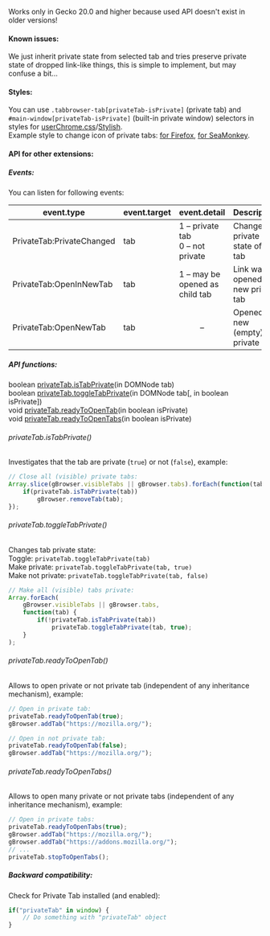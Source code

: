 ﻿Works only in Gecko 20.0 and higher because used API doesn't exist in older versions!

#### Known issues:
We just inherit private state from selected tab and tries preserve private state of dropped link-like things, this is simple to implement, but may confuse a bit…

#### Styles:
You can use `.tabbrowser-tab[privateTab-isPrivate]` (private tab) and `#main-window[privateTab-isPrivate]` (built-in private window) selectors in styles for <a href="http://kb.mozillazine.org/UserChrome.css">userChrome.css</a>/<a href="https://addons.mozilla.org/addon/stylish/">Stylish</a>.
<br>Example style to change icon of private tabs: <a href="https://github.com/Infocatcher/UserStyles/blob/master/Private_Tab_icon/privateTabIcon.css">for Firefox</a>, <a href="https://github.com/Infocatcher/UserStyles/blob/master/Private_Tab_icon/privateTabIcon-SeaMonkey.css">for SeaMonkey</a>.

#### API for other extensions:
##### Events:
You can listen for following events:
<table>
<thead>
<tr><th>event.type               </th><th>event.target</th><th>event.detail                      </th><th>Description                       </th></tr>
</thead>
<tbody>
<tr><td>PrivateTab:PrivateChanged</td><td>tab         </td><td>1 – private tab<br>0 – not private</td><td>Changed private state of the tab  </td></tr>
<tr><td>PrivateTab:OpenInNewTab  </td><td>tab         </td><td>1 – may be opened as child tab    </td><td>Link was opened in new private tab</td></tr>
<tr><td>PrivateTab:OpenNewTab    </td><td>tab         </td><td align="center">–                  </td><td>Opened new (empty) private tab    </td></tr>
</tbody>
</table>

##### API functions:
boolean [privateTab.isTabPrivate](#privatetabistabprivate)(in DOMNode tab)
<br>boolean [privateTab.toggleTabPrivate](#privatetabtoggletabprivate)(in DOMNode tab[, in boolean isPrivate])
<br>void [privateTab.readyToOpenTab](#privatetabreadytoopentab)(in boolean isPrivate)
<br>void [privateTab.readyToOpenTabs](#privatetabreadytoopentabs)(in boolean isPrivate)

###### privateTab.isTabPrivate()
Investigates that the tab are private (`true`) or not (`false`), example:
```javascript
// Close all (visible) private tabs:
Array.slice(gBrowser.visibleTabs || gBrowser.tabs).forEach(function(tab) {
	if(privateTab.isTabPrivate(tab))
		gBrowser.removeTab(tab);
});
```
###### privateTab.toggleTabPrivate()
Changes tab private state:
<br>Toggle: `privateTab.toggleTabPrivate(tab)`
<br>Make private: `privateTab.toggleTabPrivate(tab, true)`
<br>Make not private: `privateTab.toggleTabPrivate(tab, false)`
```javascript
// Make all (visible) tabs private:
Array.forEach(
	gBrowser.visibleTabs || gBrowser.tabs,
	function(tab) {
		if(!privateTab.isTabPrivate(tab))
			privateTab.toggleTabPrivate(tab, true);
	}
);
```
###### privateTab.readyToOpenTab()
Allows to open private or not private tab (independent of any inheritance mechanism), example:
```javascript
// Open in private tab:
privateTab.readyToOpenTab(true);
gBrowser.addTab("https://mozilla.org/");
```
```javascript
// Open in not private tab:
privateTab.readyToOpenTab(false);
gBrowser.addTab("https://mozilla.org/");
```
###### privateTab.readyToOpenTabs()
Allows to open many private or not private tabs (independent of any inheritance mechanism), example:
```javascript
// Open in private tabs:
privateTab.readyToOpenTabs(true);
gBrowser.addTab("https://mozilla.org/");
gBrowser.addTab("https://addons.mozilla.org/");
// ...
privateTab.stopToOpenTabs();
```

##### Backward compatibility:
Check for Private Tab installed (and enabled):
```javascript
if("privateTab" in window) {
	// Do something with "privateTab" object
}
```